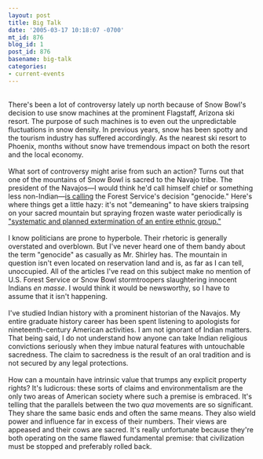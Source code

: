 ```yaml
---
layout: post
title: Big Talk
date: '2005-03-17 10:18:07 -0700'
mt_id: 876
blog_id: 1
post_id: 876
basename: big-talk
categories:
- current-events
---
```

<br />There's been a lot of controversy lately up north because of Snow Bowl's decision to use snow machines at the prominent Flagstaff, Arizona ski resort. The purpose of such machines is to even out the unpredictable fluctuations in snow density. In previous years, snow has been spotty and the tourism industry has suffered accordingly. As the nearest ski resort to Phoenix, months without snow have tremendous impact on both the resort and the local economy.<br /><br />What sort of controversy might arise from such an action? Turns out that one of the mountains of Snow Bowl is sacred to the Navajo tribe. The president of the Navajos&#x2014;I would think he'd call himself chief or something less non-Indian&#x2014;<a href="http://today.reuters.co.uk/news/newsArticle.aspx?type=worldNews&amp;storyID=2005-03-12T050006Z_01_HOL217862_RTRUKOC_0_POLITICS-INDIANS.xml">is calling</a> the Forest Service's decision "genocide." Here's where things get a little hazy: it's not "demeaning" to have skiers traipsing on your sacred mountain but spraying frozen waste water periodically is <a href="http://www.answers.com/genocide">"systematic and planned extermination of an entire ethnic group."</a><br /><br />I know politicians are prone to hyperbole. Their rhetoric is generally overstated and overblown. But I've never heard one of them bandy about the term "genocide" as casually as Mr. Shirley has. The mountain in question isn't even located on reservation land and is, as far as I can tell, unoccupied. All of the articles I've read on this subject make no mention of U.S. Forest Service or Snow Bowl stormtroopers slaughtering innocent Indians <em>en masse</em>. I would think it would be newsworthy, so I have to assume that it isn't happening.<br /><br />I've studied Indian history with a prominent historian of the Navajos. My entire graduate history career has been spent listening to apologists for nineteenth-century American activities. I am not ignorant of Indian matters. That being said, I do not understand how anyone can take Indian religious convictions seriously when they imbue natural features with untouchable sacredness. The claim to sacredness is the result of an oral tradition and is not secured by any legal protections.<br /><br />How can a mountain have intrinsic value that trumps any explicit property rights? It's ludicrous: these sorts of claims and environmentalism are the only two areas of American society where such a premise is embraced. It's telling that the parallels between the two <em>qua</em> movements are so significant. They share the same basic ends and often the same means. They also wield power and influence far in excess of their numbers. Their views are appeased and their cows are sacred. It's really unfortunate because they're both operating on the same flawed fundamental premise: that civilization must be stopped and preferably rolled back.<br /><br /><br />
